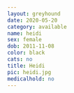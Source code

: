 ```yaml
---
layout: greyhound
date: 2020-05-20
category: available
name: heidi
sex: female
dob: 2011-11-08
color: black
cats: no
title: Heidi
pic: heidi.jpg
medicalhold: no
---
```


